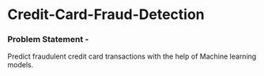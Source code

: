 # Credit-Card-Fraud-Detection
### Problem Statement - 
Predict fraudulent credit card transactions with the help of Machine learning models.
